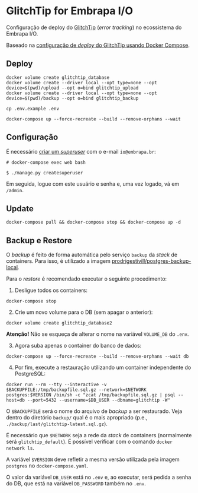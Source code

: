 # GlitchTip for Embrapa I/O

Configuração de deploy do [GlitchTip](https://glitchtip.com) (_error tracking_) no ecossistema do Embrapa I/O.

Baseado na [configuração de _deploy_ do GlitchTip usando Docker Compose](https://glitchtip.com/documentation/install#docker-compose).

## Deploy

```
docker volume create glitchtip_database
docker volume create --driver local --opt type=none --opt device=$(pwd)/upload --opt o=bind glitchtip_upload
docker volume create --driver local --opt type=none --opt device=$(pwd)/backup --opt o=bind glitchtip_backup

cp .env.example .env

docker-compose up --force-recreate --build --remove-orphans --wait
```

## Configuração

É necessário [criar um _superuser_](https://glitchtip.com/documentation/install#django-admin) com o e-mail `io@embrapa.br`:

```
# docker-compose exec web bash

$ ./manage.py createsuperuser
```

Em seguida, logue com este usuário e senha e, uma vez logado, vá em `/admin`.

## Update

```
docker-compose pull && docker-compose stop && docker-compose up -d
```

## Backup e Restore

O _backup_ é feito de forma automática pelo serviço `backup` da _stack_ de containers. Para isso, é utilizado a imagem [prodrigestivill/postgres-backup-local](https://hub.docker.com/r/prodrigestivill/postgres-backup-local).

Para o _restore_ é recomendado executar o seguinte procedimento:

1. Desligue todos os containers:

```
docker-compose stop
```

2. Crie um novo volume para o DB (sem apagar o anterior):

```
docker volume create glitchtip_database2
```

**Atenção!** Não se esqueça de alterar o nome na variável `VOLUME_DB` do `.env`.

3. Agora suba apenas o container do banco de dados:

```
docker-compose up --force-recreate --build --remove-orphans --wait db
```

4. Por fim, execute a restauração utilizando um container independente do PostgreSQL:

```
docker run --rm --tty --interactive -v $BACKUPFILE:/tmp/backupfile.sql.gz --network=$NETWORK postgres:$VERSION /bin/sh -c "zcat /tmp/backupfile.sql.gz | psql --host=db --port=5432 --username=$DB_USER --dbname=glitchtip -W"
```

O `$BACKUPFILE` será o nome do arquivo de _backup_ a ser restaurado. Veja dentro do diretório `backup/` qual é o mais apropriado (p.e., `./backup/last/glitchtip-latest.sql.gz`).

É necessário que `$NETWORK` seja a rede da _stack_ de containers (normalmente será `glitchtip_default`). É possível verificar com o comando `docker network ls`.

A variável `$VERSION` deve refletir a mesma versão utilizada pela imagem `postgres` no `docker-compose.yaml`.

O valor da variável `DB_USER` está no `.env` e, ao executar, será pedida a senha do DB, que está na variável `DB_PASSWORD` também no `.env`.
